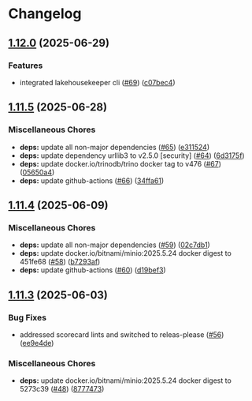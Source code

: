 # Changelog

## [1.12.0](https://github.com/bzkf/fhir-to-lakehouse/compare/v1.11.5...v1.12.0) (2025-06-29)


### Features

* integrated lakehousekeeper cli ([#69](https://github.com/bzkf/fhir-to-lakehouse/issues/69)) ([c07bec4](https://github.com/bzkf/fhir-to-lakehouse/commit/c07bec4195c075644cb71bf82061ec41da642942))

## [1.11.5](https://github.com/bzkf/fhir-to-lakehouse/compare/v1.11.4...v1.11.5) (2025-06-28)


### Miscellaneous Chores

* **deps:** update all non-major dependencies ([#65](https://github.com/bzkf/fhir-to-lakehouse/issues/65)) ([e311524](https://github.com/bzkf/fhir-to-lakehouse/commit/e311524f4cc88cdcccea7cb22a46d46648d6c535))
* **deps:** update dependency urllib3 to v2.5.0 [security] ([#64](https://github.com/bzkf/fhir-to-lakehouse/issues/64)) ([6d3175f](https://github.com/bzkf/fhir-to-lakehouse/commit/6d3175f09b7619b5a75e5c781f8ceb550b9b597c))
* **deps:** update docker.io/trinodb/trino docker tag to v476 ([#67](https://github.com/bzkf/fhir-to-lakehouse/issues/67)) ([05650a4](https://github.com/bzkf/fhir-to-lakehouse/commit/05650a4d315ddd2ad81d1e29e2c6bc919ff29788))
* **deps:** update github-actions ([#66](https://github.com/bzkf/fhir-to-lakehouse/issues/66)) ([34ffa61](https://github.com/bzkf/fhir-to-lakehouse/commit/34ffa61bff6813e5fb1665df84e3e678b7a08713))

## [1.11.4](https://github.com/bzkf/fhir-to-lakehouse/compare/v1.11.3...v1.11.4) (2025-06-09)


### Miscellaneous Chores

* **deps:** update all non-major dependencies ([#59](https://github.com/bzkf/fhir-to-lakehouse/issues/59)) ([02c7db1](https://github.com/bzkf/fhir-to-lakehouse/commit/02c7db19f9d3d6df27cf3c3dcd78b3424a1dc08e))
* **deps:** update docker.io/bitnami/minio:2025.5.24 docker digest to 451fe68 ([#58](https://github.com/bzkf/fhir-to-lakehouse/issues/58)) ([b7293af](https://github.com/bzkf/fhir-to-lakehouse/commit/b7293af88ac83453a2955d7080e87771a9fd2edc))
* **deps:** update github-actions ([#60](https://github.com/bzkf/fhir-to-lakehouse/issues/60)) ([d19bef3](https://github.com/bzkf/fhir-to-lakehouse/commit/d19bef3c642601f5bdf30a95e9ae846e9555902f))

## [1.11.3](https://github.com/bzkf/fhir-to-lakehouse/compare/v1.11.2...v1.11.3) (2025-06-03)


### Bug Fixes

* addressed scorecard lints and switched to releas-please ([#56](https://github.com/bzkf/fhir-to-lakehouse/issues/56)) ([ee9e4de](https://github.com/bzkf/fhir-to-lakehouse/commit/ee9e4de7c6a7ee5c3f5c57dd93ddc71b2d0a3e83))


### Miscellaneous Chores

* **deps:** update docker.io/bitnami/minio:2025.5.24 docker digest to 5273c39 ([#48](https://github.com/bzkf/fhir-to-lakehouse/issues/48)) ([8777473](https://github.com/bzkf/fhir-to-lakehouse/commit/8777473ff1c72c5f70e34a902cb4aa572407c6af))
